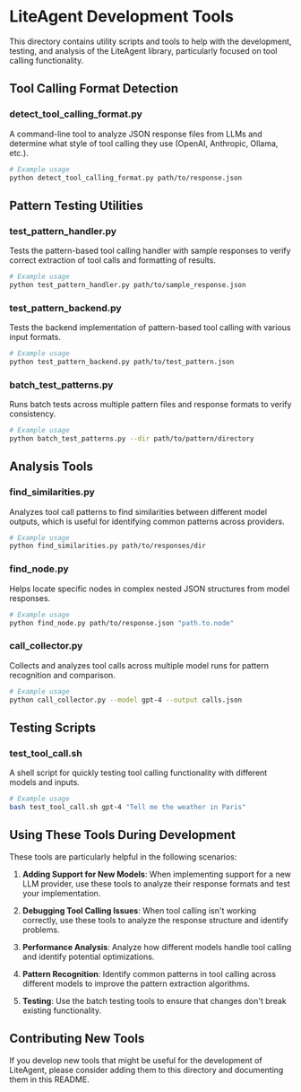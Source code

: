 # LiteAgent Development Tools

This directory contains utility scripts and tools to help with the development, testing, and analysis of the LiteAgent library, particularly focused on tool calling functionality.

## Tool Calling Format Detection

### detect_tool_calling_format.py

A command-line tool to analyze JSON response files from LLMs and determine what style of tool calling they use (OpenAI, Anthropic, Ollama, etc.).

```bash
# Example usage
python detect_tool_calling_format.py path/to/response.json
```

## Pattern Testing Utilities

### test_pattern_handler.py

Tests the pattern-based tool calling handler with sample responses to verify correct extraction of tool calls and formatting of results.

```bash
# Example usage
python test_pattern_handler.py path/to/sample_response.json
```

### test_pattern_backend.py

Tests the backend implementation of pattern-based tool calling with various input formats.

```bash
# Example usage
python test_pattern_backend.py path/to/test_pattern.json
```

### batch_test_patterns.py

Runs batch tests across multiple pattern files and response formats to verify consistency.

```bash
# Example usage
python batch_test_patterns.py --dir path/to/pattern/directory
```

## Analysis Tools

### find_similarities.py

Analyzes tool call patterns to find similarities between different model outputs, which is useful for identifying common patterns across providers.

```bash
# Example usage
python find_similarities.py path/to/responses/dir
```

### find_node.py

Helps locate specific nodes in complex nested JSON structures from model responses.

```bash
# Example usage
python find_node.py path/to/response.json "path.to.node"
```

### call_collector.py

Collects and analyzes tool calls across multiple model runs for pattern recognition and comparison.

```bash
# Example usage
python call_collector.py --model gpt-4 --output calls.json
```

## Testing Scripts

### test_tool_call.sh

A shell script for quickly testing tool calling functionality with different models and inputs.

```bash
# Example usage
bash test_tool_call.sh gpt-4 "Tell me the weather in Paris"
```

## Using These Tools During Development

These tools are particularly helpful in the following scenarios:

1. **Adding Support for New Models**: When implementing support for a new LLM provider, use these tools to analyze their response formats and test your implementation.

2. **Debugging Tool Calling Issues**: When tool calling isn't working correctly, use these tools to analyze the response structure and identify problems.

3. **Performance Analysis**: Analyze how different models handle tool calling and identify potential optimizations.

4. **Pattern Recognition**: Identify common patterns in tool calling across different models to improve the pattern extraction algorithms.

5. **Testing**: Use the batch testing tools to ensure that changes don't break existing functionality.

## Contributing New Tools

If you develop new tools that might be useful for the development of LiteAgent, please consider adding them to this directory and documenting them in this README. 